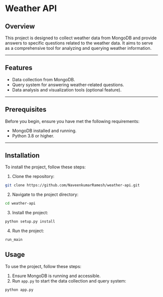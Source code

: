 # Weather API

## Overview

This project is designed to collect weather data from MongoDB and provide answers to specific questions related to the weather data. It aims to serve as a comprehensive tool for analyzing and querying weather information.
___

## Features

- Data collection from MongoDB.
- Query system for answering weather-related questions.
- Data analysis and visualization tools (optional feature).

---
## Prerequisites

Before you begin, ensure you have met the following requirements:

- MongoDB installed and running.
- Python 3.8 or higher.

___

## Installation

To install the project, follow these steps:

1. Clone the repository:

```bash
git clone https://github.com/NaveenkumarRamesh/weather-api.git
```

2. Navigate to the project directory:

```bash
cd weather-api
```

3. Install the project:

```bash
python setup.py install
```
4. Run the project:
```bash
run_main
```



## Usage

To use the project, follow these steps:

1. Ensure MongoDB is running and accessible.
2. Run `app.py` to start the data collection and query system:

```bash
python app.py
```